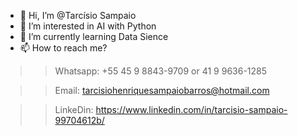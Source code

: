 - 👋 Hi, I’m @Tarcísio Sampaio
- 👀 I’m interested in AI with Python
- 🌱 I’m currently learning Data Sience
- 📫 How to reach me? 
>> Whatsapp: +55 45 9 8843-9709 or 41 9 9636-1285 

>> Email: tarcisiohenriquesampaiobarros@hotmail.com

>> LinkeDin: https://www.linkedin.com/in/tarcisio-sampaio-99704612b/

<!---
Ciso-Barros/Ciso-Barros is a ✨ special ✨ repository because its `README.md` (this file) appears on your GitHub profile.
You can click the Preview link to take a look at your changes.
--->
